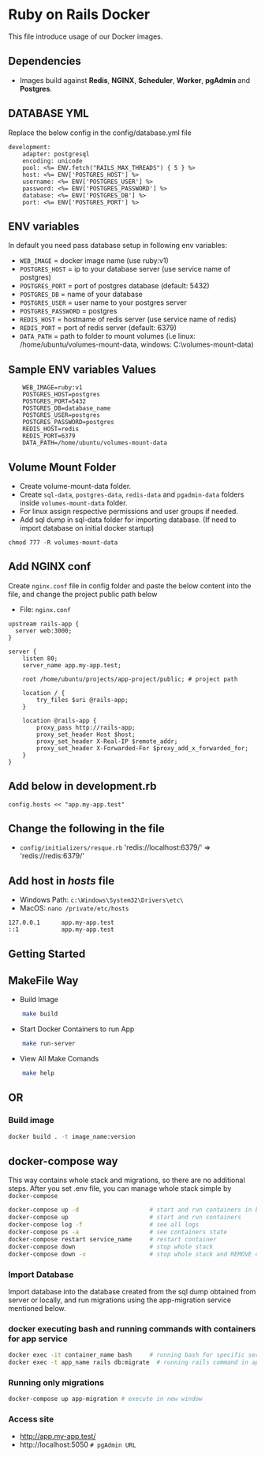 # Ruby on Rails Docker
This file introduce usage of our Docker images. 

## Dependencies
- Images build against **Redis**, **NGINX**, **Scheduler**, **Worker**, **pgAdmin** and **Postgres**. 

## DATABASE YML 
Replace the below config in the config/database.yml file

```
development:
    adapter: postgresql
    encoding: unicode
    pool: <%= ENV.fetch("RAILS_MAX_THREADS") { 5 } %>
    host: <%= ENV['POSTGRES_HOST'] %>
    username: <%= ENV['POSTGRES_USER'] %>
    password: <%= ENV['POSTGRES_PASSWORD'] %>
    database: <%= ENV['POSTGRES_DB'] %>
    port: <%= ENV['POSTGRES_PORT'] %>
```

## ENV variables
In default you need pass database setup in following env variables:

* `WEB_IMAGE` = docker image name (use ruby:v1)
* `POSTGRES_HOST` = ip to your database server (use service name of postgres)
* `POSTGRES_PORT` = port of postgres database (default: 5432)
* `POSTGRES_DB` = name of your database
* `POSTGRES_USER` = user name to your postgres server
* `POSTGRES_PASSWORD` = postgres
* `REDIS_HOST` = hostname of redis server (use service name of redis)
* `REDIS_PORT` = port of redis server (default: 6379)
* `DATA_PATH` = path to folder to mount volumes (i.e linux: /home/ubuntu/volumes-mount-data, windows: C:\volumes-mount-data)


## Sample ENV variables Values

```
    WEB_IMAGE=ruby:v1
    POSTGRES_HOST=postgres
    POSTGRES_PORT=5432
    POSTGRES_DB=database_name
    POSTGRES_USER=postgres
    POSTGRES_PASSWORD=postgres
    REDIS_HOST=redis
    REDIS_PORT=6379
    DATA_PATH=/home/ubuntu/volumes-mount-data
```

## Volume Mount Folder

* Create volume-mount-data folder.
* Create `sql-data`, `postgres-data`, `redis-data` and `pgadmin-data` folders inside `volumes-mount-data` folder.
* For linux assign respective permissions and user groups if needed.
* Add sql dump in sql-data folder for importing database. (If need to import database on initial docker startup)

```
chmod 777 -R volumes-mount-data

```


## Add NGINX conf
Create `nginx.conf` file in config folder and paste the below content into the file, and change the project public path below

* File: `nginx.conf`

```
upstream rails-app {
  server web:3000;
}

server {
    listen 80;
    server_name app.my-app.test;

    root /home/ubuntu/projects/app-project/public; # project path

    location / {
        try_files $uri @rails-app;
    }

    location @rails-app {
        proxy_pass http://rails-app;
        proxy_set_header Host $host;
        proxy_set_header X-Real-IP $remote_addr;
        proxy_set_header X-Forwarded-For $proxy_add_x_forwarded_for;
    }
}
```


## Add below in development.rb

```
config.hosts << "app.my-app.test"
```


## Change the following in the file

* `config/initializers/resque.rb` 'redis://localhost:6379/' => 'redis://redis:6379/'


## Add host in *hosts* file

* Windows Path: `c:\Windows\System32\Drivers\etc\`
* MacOS: `nano /private/etc/hosts`

```
127.0.0.1      app.my-app.test
::1            app.my-app.test
```

## Getting Started 

## MakeFile Way

* Build Image
```Bash
    make build
```

* Start Docker Containers to run App
```Bash
    make run-server
```

* View All Make Comands
```Bash
    make help
```

## OR

### Build image

```bash
docker build . -t image_name:version
```

## docker-compose way
This way contains whole stack and migrations, so there are no additional steps. After you set .env file, you can manage whole stack simple by `docker-compose`

```Bash
docker-compose up -d                    # start and run containers in background
docker-compose up                       # start and run containers
docker-compose log -f                   # see all logs
docker-compose ps -a                    # see containers state
docker-compose restart service_name     # restart container
docker-compose down                     # stop whole stack
docker-compose down -v                  # stop whole stack and REMOVE data!!!
```

### Import Database
Import database into the database created from the sql dump obtained from server or locally, and run migrations using the app-migration service mentioned below.


### docker executing bash and running commands with containers for app service
```Bash
docker exec -it container_name bash     # running bash for specific service by container name
docker exec -t app_name rails db:migrate  # running rails command in app web service (sample command for migrating database)
```

### Running only migrations
```Bash
docker-compose up app-migration # execute in new window
```

### Access site
* http://app.my-app.test/
* http://localhost:5050 `# pgAdmin URL`
